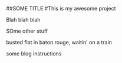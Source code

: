 ##SOME TITLE
#This is my awesome project

Blah blah blah

SOme other stuff


busted flat in baton rouge,
waitin' on a train


some blog instructions
